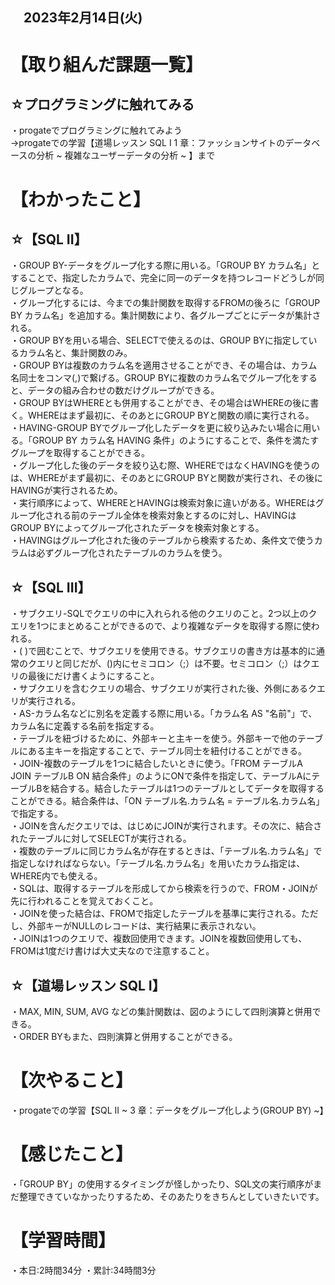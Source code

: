 ## 　2023年2月14日(火)

# 【取り組んだ課題一覧】
## ☆プログラミングに触れてみる
・progateでプログラミングに触れてみよう  
→progateでの学習【道場レッスン SQL Ⅰ  1 章：ファッションサイトのデータベースの分析 ~ 複雑なユーザーデータの分析 ~ 】まで
# 【わかったこと】
## ☆【SQL II】
・GROUP BY-データをグループ化する際に用いる。「GROUP BY カラム名」とすることで、指定したカラムで、完全に同一のデータを持つレコードどうしが同じグループとなる。  
・グループ化するには、今までの集計関数を取得するFROMの後ろに「GROUP BY カラム名」を追加する。集計関数により、各グループごとにデータが集計される。  
・GROUP BYを用いる場合、SELECTで使えるのは、GROUP BYに指定しているカラム名と、集計関数のみ。  
・GROUP BYは複数のカラム名を適用させることができ、その場合は、カラム名同士をコンマ(,)で繋げる。GROUP BYに複数のカラム名でグループ化をすると、データの組み合わせの数だけグループができる。  
・GROUP BYはWHEREとも併用することができ、その場合はWHEREの後に書く。WHEREはまず最初に、そのあとにGROUP BYと関数の順に実行される。  
・HAVING-GROUP BYでグループ化したデータを更に絞り込みたい場合に用いる。「GROUP BY カラム名 HAVING 条件」のようにすることで、条件を満たすグループを取得することができる。  
・グループ化した後のデータを絞り込む際、WHEREではなくHAVINGを使うのは、WHEREがまず最初に、そのあとにGROUP BYと関数が実行され、その後にHAVINGが実行されるため。  
・実行順序によって、WHEREとHAVINGは検索対象に違いがある。WHEREはグループ化される前のテーブル全体を検索対象とするのに対し、HAVINGはGROUP BYによってグループ化されたデータを検索対象とする。  
・HAVINGはグループ化された後のテーブルから検索するため、条件文で使うカラムは必ずグループ化されたテーブルのカラムを使う。
## ☆【SQL III】
・サブクエリ-SQLでクエリの中に入れられる他のクエリのこと。2つ以上のクエリを1つにまとめることができるので、より複雑なデータを取得する際に使われる。  
・( )で囲むことで、サブクエリを使用できる。サブクエリの書き方は基本的に通常のクエリと同じだが、()内にセミコロン（;）は不要。セミコロン（;）はクエリの最後にだけ書くようにすること。  
・サブクエリを含むクエリの場合、サブクエリが実行された後、外側にあるクエリが実行される。  
・AS-カラム名などに別名を定義する際に用いる。「カラム名 AS "名前"」で、カラム名に定義する名前を指定する。  
・テーブルを紐づけるために、外部キーと主キーを使う。外部キーで他のテーブルにある主キーを指定することで、テーブル同士を紐付けることができる。  
・JOIN-複数のテーブルを1つに結合したいときに使う。「FROM テーブルA JOIN テーブルB ON 結合条件」のようにONで条件を指定して、テーブルAにテーブルBを結合する。結合したテーブルは1つのテーブルとしてデータを取得することができる。結合条件は、「ON テーブル名.カラム名 = テーブル名.カラム名」で指定する。  
・JOINを含んだクエリでは、はじめにJOINが実行されます。その次に、結合されたテーブルに対してSELECTが実行される。  
・複数のテーブルに同じカラム名が存在するときは、「テーブル名.カラム名」で指定しなければならない。「テーブル名.カラム名」を用いたカラム指定は、WHERE内でも使える。  
・SQLは、取得するテーブルを形成してから検索を行うので、FROM・JOINが先に行われることを覚えておくこと。  
・JOINを使った結合は、FROMで指定したテーブルを基準に実行される。ただし、外部キーがNULLのレコードは、実行結果に表示されない。  
・JOINは1つのクエリで、複数回使用できます。JOINを複数回使用しても、FROMは1度だけ書けば大丈夫なので注意すること。
## ☆【道場レッスン SQL Ⅰ】
・MAX, MIN, SUM, AVG などの集計関数は、図のようにして四則演算と併用できる。  
・ORDER BYもまた、四則演算と併用することができる。
# 【次やること】
・progateでの学習【SQL II ~  3 章：データをグループ化しよう(GROUP BY) ~】
# 【感じたこと】
・「GROUP BY」の使用するタイミングが怪しかったり、SQL文の実行順序がまだ整理できていなかったりするため、そのあたりをきちんとしていきたいです。
# 【学習時間】
・本日:2時間34分
・累計:34時間3分
